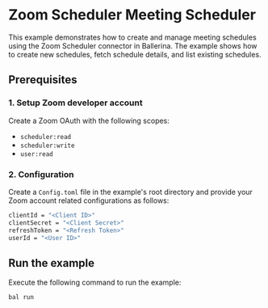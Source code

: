 # Zoom Scheduler Meeting Scheduler

This example demonstrates how to create and manage meeting schedules using the Zoom Scheduler connector in Ballerina. The example shows how to create new schedules, fetch schedule details, and list existing schedules.

## Prerequisites

### 1. Setup Zoom developer account

Create a Zoom OAuth with the following scopes:
- `scheduler:read`
- `scheduler:write` 
- `user:read`

### 2. Configuration

Create a `Config.toml` file in the example's root directory and provide your Zoom account related configurations as follows:

```bash
clientId = "<Client ID>"
clientSecret = "<Client Secret>"
refreshToken = "<Refresh Token>"
userId = "<User ID>"
```

## Run the example

Execute the following command to run the example:

```bash
bal run
